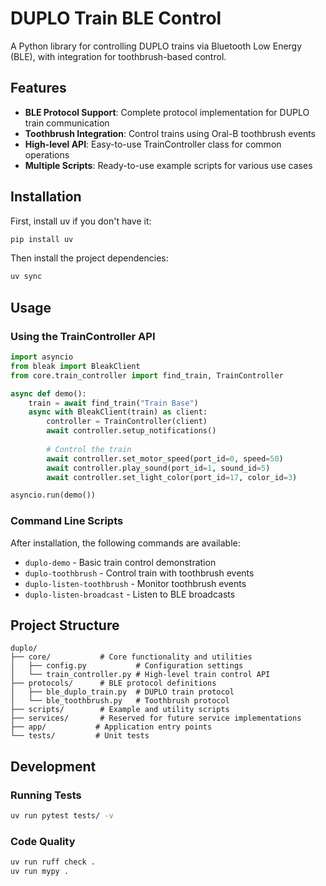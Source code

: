 # DUPLO Train BLE Control

A Python library for controlling DUPLO trains via Bluetooth Low Energy (BLE), with integration for toothbrush-based control.

## Features

- **BLE Protocol Support**: Complete protocol implementation for DUPLO train communication
- **Toothbrush Integration**: Control trains using Oral-B toothbrush events
- **High-level API**: Easy-to-use TrainController class for common operations
- **Multiple Scripts**: Ready-to-use example scripts for various use cases

## Installation

First, install uv if you don't have it:

```bash
pip install uv
```

Then install the project dependencies:

```bash
uv sync
```

## Usage

### Using the TrainController API

```python
import asyncio
from bleak import BleakClient
from core.train_controller import find_train, TrainController

async def demo():
    train = await find_train("Train Base")
    async with BleakClient(train) as client:
        controller = TrainController(client)
        await controller.setup_notifications()
        
        # Control the train
        await controller.set_motor_speed(port_id=0, speed=50)
        await controller.play_sound(port_id=1, sound_id=5)
        await controller.set_light_color(port_id=17, color_id=3)

asyncio.run(demo())
```

### Command Line Scripts

After installation, the following commands are available:

- `duplo-demo` - Basic train control demonstration
- `duplo-toothbrush` - Control train with toothbrush events
- `duplo-listen-toothbrush` - Monitor toothbrush events
- `duplo-listen-broadcast` - Listen to BLE broadcasts

## Project Structure

```
duplo/
├── core/           # Core functionality and utilities
│   ├── config.py           # Configuration settings
│   └── train_controller.py # High-level train control API
├── protocols/      # BLE protocol definitions
│   ├── ble_duplo_train.py  # DUPLO train protocol
│   └── ble_toothbrush.py   # Toothbrush protocol
├── scripts/        # Example and utility scripts
├── services/       # Reserved for future service implementations
├── app/           # Application entry points
└── tests/         # Unit tests
```

## Development

### Running Tests

```bash
uv run pytest tests/ -v
```

### Code Quality

```bash
uv run ruff check .
uv run mypy .
```
